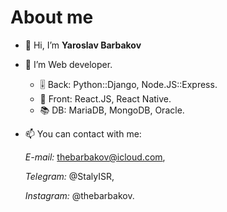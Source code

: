 About me
===========================

- 👋 Hi, I’m **Yaroslav Barbakov**
- 👀 I’m Web developer.
    - 🎚️ Back: Python::Django, Node.JS::Express. 
    - 📱 Front: React.JS, React Native.
    - 📚 DB: MariaDB, MongoDB, Oracle.


- 📫 You can contact with me:

    _E-mail:_ thebarbakov@icloud.com,

    _Telegram:_ @StalyISR,

    _Instagram:_ @thebarbakov.
